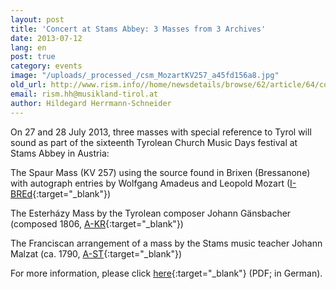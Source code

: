 ```yaml
---
layout: post
title: 'Concert at Stams Abbey: 3 Masses from 3 Archives'
date: 2013-07-12
lang: en
post: true
category: events
image: "/uploads/_processed_/csm_MozartKV257_a45fd156a8.jpg"
old_url: http://www.rism.info//home/newsdetails/browse/62/article/64/concert-at-stams-abbey-3-masses-from-3-archives.html
email: rism.hh@musikland-tirol.at
author: Hildegard Herrmann-Schneider
---
```



On 27 and 28 July 2013, three masses with special reference to Tyrol will sound as part of the sixteenth Tyrolean Church Music Days festival at Stams Abbey in Austria:

The Spaur Mass (KV 257) using the source found in Brixen (Bressanone) with autograph entries by Wolfgang Amadeus and Leopold Mozart ([I-BREd](http://opac.rism.info/search?documentid=650004848){:target="_blank"})

The Esterházy Mass by the Tyrolean composer Johann Gänsbacher (composed 1806, [A-KR](http://opac.rism.info/search?documentid=600172605){:target="_blank"})

The Franciscan arrangement of a mass by the Stams music teacher Johann Malzat (ca. 1790, [A-ST](http://opac.rism.info/search?documentid=650008766){:target="_blank"})

For more information, please click [here](http://www.musikland-tirol.at/downloads/jahresprogramm-2013_web.pdf){:target="_blank"} (PDF; in German).